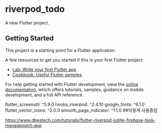 # riverpod_todo

A new Flutter project.

## Getting Started

This project is a starting point for a Flutter application.

A few resources to get you started if this is your first Flutter project:

- [Lab: Write your first Flutter app](https://docs.flutter.dev/get-started/codelab)
- [Cookbook: Useful Flutter samples](https://docs.flutter.dev/cookbook)

For help getting started with Flutter development, view the
[online documentation](https://docs.flutter.dev/), which offers tutorials,
samples, guidance on mobile development, and a full API reference.


flutter_screenutil: ^5.9.0
hooks_riverpod: ^2.4.10
google_fonts: ^6.1.0
flutter_vector_icons: ^2.0.0
smooth_page_indicator: ^1.1.0
##이렇게 사용중임 

https://www.dbestech.com/tutorials/flutter-riverpod-sqlite-firebase-task-management-app